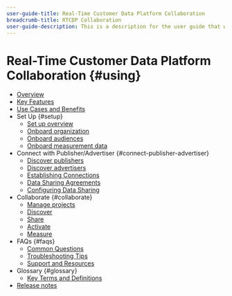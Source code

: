 ```yaml
---
user-guide-title: Real-Time Customer Data Platform Collaboration
breadcrumb-title: RTCDP Collaboration
user-guide-description: This is a description for the user guide that will be displayed on the landing page.
---
```


# Real-Time Customer Data Platform Collaboration {#using}

* [Overview](./overview.md)
* [Key Features](./features.md)
* [Use Cases and Benefits](./use-cases-benefits.md)
* Set Up {#setup}
  * [Set up overview](./setup/setup-overview.md)
  * [Onboard organization](./setup/onboard-organization.md)
  * [Onboard audiences](./setup/onboard-audiences.md)
  * [Onboard measurement data](./setup/onboard-measurement-data.md)
* Connect with Publisher/Advertiser {#connect-publisher-advertiser}
  * [Discover publishers](./connect-publisher-advertiser/discover-publishers.md)
  * [Discover advertisers](./connect-publisher-advertiser/discover-advertisers.md)
  * [Establishing Connections](./connect-publisher-advertiser/establishing-connections.md)
  * [Data Sharing Agreements](./connect-publisher-advertiser/data-sharing-agreements.md)
  * [Configuring Data Sharing](./connect-publisher-advertiser/configuring-data-sharing.md)
* Collaborate {#collaborate}
  * [Manage projects](./collaborate/manage-projects.md)
  * [Discover](./collaborate/discover.md)
  * [Share](./collaborate/share.md)
  * [Activate](./collaborate/activate.md)
  * [Measure](./collaborate/measure.md)
* FAQs {#faqs}
  * [Common Questions](./faqs/common-questions.md)
  * [Troubleshooting Tips](./faqs/troubleshooting-tips.md)
  * [Support and Resources](./faqs/support-and-resources.md)
* Glossary {#glossary}
  * [Key Terms and Definitions](./glossary/key-terms-and-definitions.md)
* [Release notes](https://experienceleague.adobe.com/en/docs/experience-platform/release-notes/latest)
